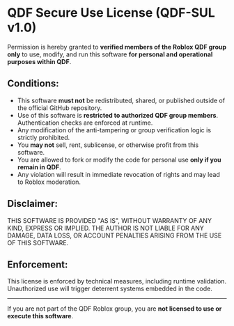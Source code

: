 # QDF Secure Use License (QDF-SUL v1.0)

Permission is hereby granted to **verified members of the Roblox QDF group only** to use, modify, and run this software **for personal and operational purposes within QDF**.

## Conditions:
- This software **must not** be redistributed, shared, or published outside of the official GitHub repository.
- Use of this software is **restricted to authorized QDF group members**. Authentication checks are enforced at runtime.
- Any modification of the anti-tampering or group verification logic is strictly prohibited.
- You **may not** sell, rent, sublicense, or otherwise profit from this software.
- You are allowed to fork or modify the code for personal use **only if you remain in QDF**.
- Any violation will result in immediate revocation of rights and may lead to Roblox moderation.

## Disclaimer:
THIS SOFTWARE IS PROVIDED "AS IS", WITHOUT WARRANTY OF ANY KIND, EXPRESS OR IMPLIED.
THE AUTHOR IS NOT LIABLE FOR ANY DAMAGE, DATA LOSS, OR ACCOUNT PENALTIES ARISING FROM THE USE OF THIS SOFTWARE.

## Enforcement:
This license is enforced by technical measures, including runtime validation.
Unauthorized use will trigger deterrent systems embedded in the code.

---

If you are not part of the QDF Roblox group, you are **not licensed to use or execute this software**.
